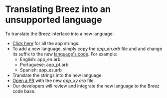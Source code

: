 # Translating Breez into an unsupported language

To translate the Breez interface into a new language:
* [Click here](https://github.com/breez/Breez-Translations/tree/main/lib) for all the app strings.
* To add a new language, simply copy the _app_en.arb_ file and and change its suffix to the new [language's code](https://api.flutter.dev/flutter/dart-ui/Locale/languageCode.html). For example: 
  * English: app_en.arb
  * Portuguese: app_pt.arb
  * Spanish: app_es.arb
* Translate the strings into the new language.
* [Open a PR](https://github.com/breez/Breez-Translations/pulls) with the new _app_xy.arb_ file. 
* Our developers will review and integrate the new language to the Breez code base.
